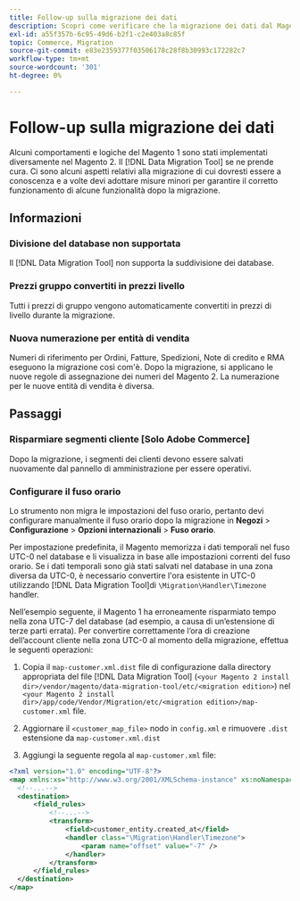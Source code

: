```yaml
---
title: Follow-up sulla migrazione dei dati
description: Scopri come verificare che la migrazione dei dati dal Magento 1 al Magento 2 sia stata eseguita correttamente e che tutte le funzionalità funzionino come previsto.
exl-id: a55f357b-6c95-49d6-b2f1-c2e403a8c85f
topic: Commerce, Migration
source-git-commit: e83e2359377f03506178c28f8b30993c172282c7
workflow-type: tm+mt
source-wordcount: '301'
ht-degree: 0%

---
```


# Follow-up sulla migrazione dei dati

Alcuni comportamenti e logiche del Magento 1 sono stati implementati diversamente nel Magento 2. Il [!DNL Data Migration Tool] se ne prende cura. Ci sono alcuni aspetti relativi alla migrazione di cui dovresti essere a conoscenza e a volte devi adottare misure minori per garantire il corretto funzionamento di alcune funzionalità dopo la migrazione.

## Informazioni

### Divisione del database non supportata

Il [!DNL Data Migration Tool] non supporta la suddivisione dei database.

### Prezzi gruppo convertiti in prezzi livello

Tutti i prezzi di gruppo vengono automaticamente convertiti in prezzi di livello durante la migrazione.

### Nuova numerazione per entità di vendita

Numeri di riferimento per Ordini, Fatture, Spedizioni, Note di credito e RMA eseguono la migrazione così com&#39;è. Dopo la migrazione, si applicano le nuove regole di assegnazione dei numeri del Magento 2. La numerazione per le nuove entità di vendita è diversa.

## Passaggi

### Risparmiare segmenti cliente [Solo Adobe Commerce]

Dopo la migrazione, i segmenti dei clienti devono essere salvati nuovamente dal pannello di amministrazione per essere operativi.

### Configurare il fuso orario

Lo strumento non migra le impostazioni del fuso orario, pertanto devi configurare manualmente il fuso orario dopo la migrazione in **Negozi** > **Configurazione** > **Opzioni internazionali** > **Fuso orario**.

Per impostazione predefinita, il Magento memorizza i dati temporali nel fuso UTC-0 nel database e li visualizza in base alle impostazioni correnti del fuso orario. Se i dati temporali sono già stati salvati nel database in una zona diversa da UTC-0, è necessario convertire l&#39;ora esistente in UTC-0 utilizzando [!DNL Data Migration Tool]di `\Migration\Handler\Timezone` handler.

Nell’esempio seguente, il Magento 1 ha erroneamente risparmiato tempo nella zona UTC-7 del database (ad esempio, a causa di un’estensione di terze parti errata). Per convertire correttamente l’ora di creazione dell’account cliente nella zona UTC-0 al momento della migrazione, effettua le seguenti operazioni:

1. Copia il `map-customer.xml.dist` file di configurazione dalla directory appropriata del file [!DNL Data Migration Tool] (`<your Magento 2 install dir>/vendor/magento/data-migration-tool/etc/<migration edition>`) nel `<your Magento 2 install dir>/app/code/Vendor/Migration/etc/<migration edition>/map-customer.xml` file.

1. Aggiornare il `<customer_map_file>` nodo in `config.xml` e rimuovere `.dist` estensione da `map-customer.xml.dist`

1. Aggiungi la seguente regola al `map-customer.xml` file:

```xml
<?xml version="1.0" encoding="UTF-8"?>
<map xmlns:xs="http://www.w3.org/2001/XMLSchema-instance" xs:noNamespaceSchemaLocation="../map.xsd">
  <!--...-->
  <destination>
      <field_rules>
          <!--...-->
          <transform>
              <field>customer_entity.created_at</field>
              <handler class="\Migration\Handler\Timezone">
                  <param name="offset" value="-7" />
              </handler>
          </transform>
      </field_rules>
  </destination>
</map>
```
